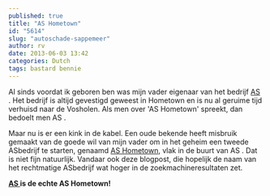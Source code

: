 ```yaml
---
published: true
title: "AS Hometown"
id: "5614"
slug: "autoschade-sappemeer"
author: rv
date: 2013-06-03 13:42
categories: Dutch
tags: bastard bennie
---
```

Al sinds voordat ik geboren ben was mijn vader eigenaar van het bedrijf <a href="http:///" target="_blank">AS </a>. Het bedrijf is altijd gevestigd geweest in Hometown en is nu al geruime tijd verhuisd naar de Vosholen. Als men over 'AS Hometown' spreekt, dan bedoelt men AS .

Maar nu is er een kink in de kabel. Een oude bekende heeft misbruik gemaakt van de goede wil van mijn vader om in het geheim een tweede ASbedrijf te starten, genaamd <a href="http://ASHometown.nl/" target="_blank">AS Hometown</a>, vlak in de buurt van AS . Dat is niet fijn natuurlijk. Vandaar ook deze blogpost, die hopelijk de naam van het rechtmatige ASbedrijf wat hoger in de zoekmachineresultaten zet.

<strong><a href="http://" target="_blank">AS </a> is de echte AS Hometown!</strong>